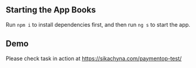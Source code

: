## Starting the App Books

Run `npm i` to install dependencies first, and then run `ng s` to start the app.

## Demo

Please check task in action at https://sikachyna.com/paymentop-test/
